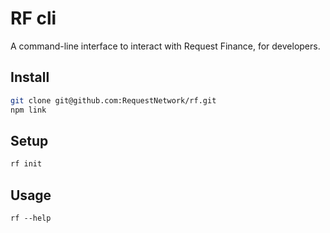 # RF cli

A command-line interface to interact with Request Finance, for developers.

## Install
```bash
git clone git@github.com:RequestNetwork/rf.git
npm link
```

## Setup

```bash
rf init
```

## Usage

```
rf --help
```